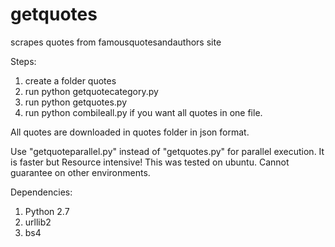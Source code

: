 # getquotes
scrapes quotes from famousquotesandauthors site

Steps:
1. create a folder quotes
2. run python getquotecategory.py
3. run python getquotes.py
4. run python combileall.py if you want all quotes in one file.

All quotes are downloaded in quotes folder in json format.

Use "getquoteparallel.py" instead of "getquotes.py" for parallel execution. It is faster but Resource intensive!
This was tested on ubuntu. Cannot guarantee on other environments.

Dependencies:
1. Python 2.7
2. urllib2
3. bs4

